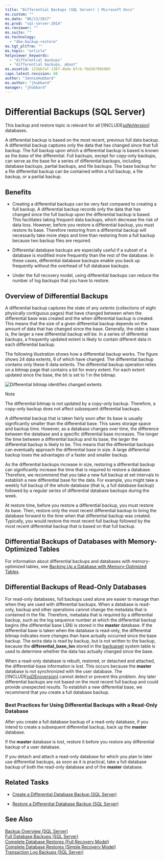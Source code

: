 ```yaml
---
title: "Differential Backups (SQL Server) | Microsoft Docs"
ms.custom: ""
ms.date: "06/13/2017"
ms.prod: "sql-server-2014"
ms.reviewer: ""
ms.suite: ""
ms.technology: 
  - "dbe-backup-restore"
ms.tgt_pltfrm: ""
ms.topic: "article"
helpviewer_keywords: 
  - "differential backups"
  - "differential backups, about"
ms.assetid: 123bb7af-1367-4bde-bfcb-76d36799b905
caps.latest.revision: 60
author: "JennieHubbard"
ms.author: "jhubbard"
manager: "jhubbard"
---
```

# Differential Backups (SQL Server)
  This backup and restore topic is relevant for all [!INCLUDE[ssNoVersion](../../includes/ssnoversion-md.md)] databases.  
  
 A differential backup is based on the most recent, previous full data backup. A differential backup captures only the data that has changed since that full backup. The full backup upon which a differential backup is based is known as the *base* of the differential. Full backups, except for copy-only backups, can serve as the base for a series of differential backups, including database backups, partial backups, and file backups. The base backup for a file differential backup can be contained within a full backup, a file backup, or a partial backup.  
  
  
##  <a name="Benefits"></a> Benefits  
  
-   Creating a differential backups can be very fast compared to creating a full backup. A differential backup records only the data that has changed since the full backup upon the differential backup is based. This facilitates taking frequent data backups, which decrease the risk of data loss. However, before you restore a differential backup, you must restore its base. Therefore restoring from a differential backup will necessarily take more steps and time than restoring from a full backup because two backup files are required.  
  
-   Differential database backups are especially useful if a subset of a database is modified more frequently than the rest of the database. In these cases, differential database backups enable you back up frequently without the overhead of full database backups.  
  
-   Under the full recovery model, using differential backups can reduce the number of log backups that you have to restore.  
  
##  <a name="Overview"></a> Overview of Differential Backups  
 A differential backup captures the state of any *extents* (collections of eight physically contiguous pages) that have changed between when the differential base was created and the when differential backup is created. This means that the size of a given differential backup depends on the amount of data that has changed since the base. Generally, the older a base is, the larger a new differential backup will be. In a series of differential backups, a frequently updated extent is likely to contain different data in each differential backup.  
  
 The following illustration shows how a differential backup works. The figure shows 24 data extents, 6 of which have changed. The differential backup contains only these 6 data extents. The differential backup operation relies on a bitmap page that contains a bit for every extent. For each extent updated since the base, the bit is set to 1 in the bitmap.  
  
 ![Differential bitmap identifies changed extents](../../2014/database-engine/media/bnr-how-diff-backups-work.gif "Differential bitmap identifies changed extents")  
  
> [!NOTE]  
>  The differential bitmap is not updated by a copy-only backup. Therefore, a copy-only backup does not affect subsequent differential backups.  
  
 A differential backup that is taken fairly soon after its base is usually significantly smaller than the differential base. This saves storage space and backup time. However, as a database changes over time, the difference between the database and a specific differential base increases. The longer the time between a differential backup and its base, the larger the differential backup is likely to be. This means that the differential backups can eventually approach the differential base in size. A large differential backup loses the advantages of a faster and smaller backup.  
  
 As the differential backups increase in size, restoring a differential backup can significantly increase the time that is required to restore a database. Therefore, we recommend that you take a new full backup at set intervals to establish a new differential base for the data. For example, you might take a weekly full backup of the whole database (that is, a full database backup) followed by a regular series of differential database backups during the week.  
  
 At restore time, before you restore a differential backup, you must restore its base. Then, restore only the most recent differential backup to bring the database forward to the time when that differential backup was created. Typically, you would restore the most recent full backup followed by the most recent differential backup that is based on that full backup.  
  
## Differential Backups of Databases with Memory-Optimized Tables  
 For information about differential backups and databases with memory-optimized tables, see [Backing Up a Database with Memory-Optimized Tables](../../2014/database-engine/backing-up-a-database-with-memory-optimized-tables.md).  
  
##  <a name="ReadOnlyDbs"></a> Differential Backups of Read-Only Databases  
 For read-only databases, full backups used alone are easier to manage than when they are used with differential backups. When a database is read-only, backup and other operations cannot change the metadata that is contained in the file. Therefore, metadata that is required by a differential backup, such as the log sequence number at which the differential backup begins (the differential base LSN) is stored in the **master** database. If the differential base is taken when the database is read-only, the differential bitmap indicates more changes than have actually occurred since the base backup. The extra data is read by backup, but is not written to the backup, because the **differential_base_lsn** stored in the [backupset](~/relational-databases/system-tables/backupset-transact-sql.md) system table is used to determine whether the data has actually changed since the base.  
  
 When a read-only database is rebuilt, restored, or detached and attached, the differential-base information is lost. This occurs because the **master** database is not synchronized with the user database. The [!INCLUDE[ssDEnoversion](../../includes/ssdenoversion-md.md)] cannot detect or prevent this problem. Any later differential backups are not based on the most recent full backup and could provide unexpected results. To establish a new differential base, we recommend that you create a full database backup.  
  
### Best Practices for Using Differential Backups with a Read-Only Database  
 After you create a full database backup of a read-only database, if you intend to create a subsequent differential backup, back up the **master** database.  
  
 If the **master** database is lost, restore it before you restore any differential backup of a user database.  
  
 If you detach and attach a read-only database for which you plan to later use differential backups, as soon as it is practical, take a full database backup of both the read-only database and of the **master** database.  
  
##  <a name="RelatedTasks"></a> Related Tasks  
  
-   [Create a Differential Database Backup &#40;SQL Server&#41;](create-a-differential-database-backup-sql-server.md)  
  
-   [Restore a Differential Database Backup &#40;SQL Server&#41;](restore-a-differential-database-backup-sql-server.md)  
  
  
## See Also  
 [Backup Overview &#40;SQL Server&#41;](backup-overview-sql-server.md)   
 [Full Database Backups &#40;SQL Server&#41;](full-database-backups-sql-server.md)   
 [Complete Database Restores &#40;Full Recovery Model&#41;](complete-database-restores-full-recovery-model.md)   
 [Complete Database Restores &#40;Simple Recovery Model&#41;](complete-database-restores-simple-recovery-model.md)   
 [Transaction Log Backups &#40;SQL Server&#41;](transaction-log-backups-sql-server.md)  
  
  